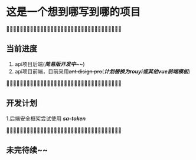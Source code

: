 # 这是一个想到哪写到哪的项目

💨💨💨💨💨💨💨💨💨💨💨💨💨💨💨💨💨💨💨💨💨💨💨💨💨💨💨💨💨💨💨💨💨💨
## 当前进度

1. api项目后端(_**简易版开发中~~**_)
2. api项目前端，目前采用~~ant disign pro~~(_**计划替换为rouyi或其他vue前端模板**_)

💨💨💨💨💨💨💨💨💨💨💨💨💨💨💨💨💨💨💨💨💨💨💨💨💨💨💨💨💨💨💨💨💨💨
## 开发计划
1.后端安全框架尝试使用 ***sa-token***

💨💨💨💨💨💨💨💨💨💨💨💨💨💨💨💨💨💨💨💨💨💨💨💨💨💨💨💨💨💨💨💨💨💨
## 未完待续~~
